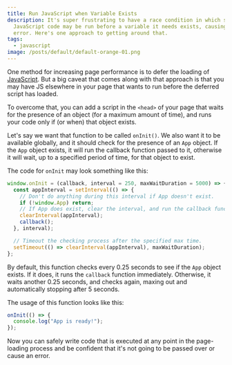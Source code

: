 ```yaml
---
title: Run JavaScript when Variable Exists
description: It's super frustrating to have a race condition in which some
  JavaScript code may be run before a variable it needs exists, causing an
  error. Here's one approach to getting around that.
tags:
  - javascript
image: /posts/default/default-orange-01.png
---
```


One method for increasing page performance is to defer the loading of [JavaScript](/posts/wtf-is-javascript/). But a big caveat that comes along with that approach is that you may have JS elsewhere in your page that wants to run before the deferred script has loaded.

To overcome that, you can add a script in the `<head>` of your page that waits for the presence of an object (for a maximum amount of time), and runs your code only if (or when) that object exists.

Let's say we want that function to be called `onInit()`. We also want it to be available globally, and it should check for the presence of an `App` object. If the `App` object exists, it will run the callback function passed to it, otherwise it will wait, up to a specified period of time, for that object to exist.

The code for `onInit` may look something like this:

```js
window.onInit = (callback, interval = 250, maxWaitDuration = 5000) => {
  const appInterval = setInterval(() => {
    // Don't do anything during this interval if App doesn't exist.
    if (!window.App) return;
    // If App does exist, clear the interval, and run the callback function.
    clearInterval(appInterval);
    callback();
  }, interval);

  // Timeout the checking process after the specified max time.
  setTimeout(() => clearInterval(appInterval), maxWaitDuration);
};
```

By default, this function checks every 0.25 seconds to see if the `App` object exists. If it does, it runs the `callback` function immediately. Otherwise, it waits another 0.25 seconds, and checks again, maxing out and automatically stopping after 5 seconds.

The usage of this function looks like this:

```js
onInit(() => {
  console.log("App is ready!");
});
```

Now you can safely write code that is executed at any point in the page-loading process and be confident that it's not going to be passed over or cause an error.
